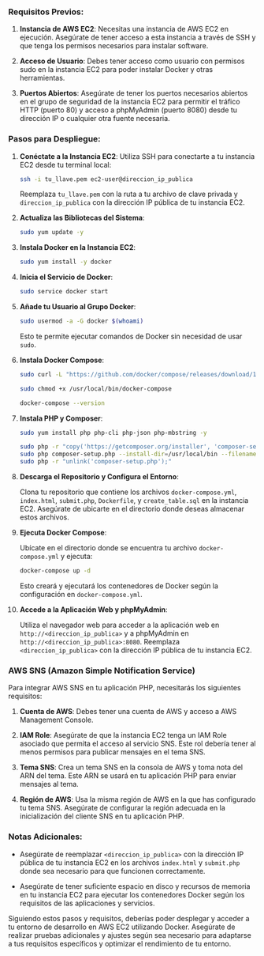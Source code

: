 ### Requisitos Previos:

1. **Instancia de AWS EC2**: Necesitas una instancia de AWS EC2 en ejecución. Asegúrate de tener acceso a esta instancia a través de SSH y que tenga los permisos necesarios para instalar software.

2. **Acceso de Usuario**: Debes tener acceso como usuario con permisos sudo en la instancia EC2 para poder instalar Docker y otras herramientas.

3. **Puertos Abiertos**: Asegúrate de tener los puertos necesarios abiertos en el grupo de seguridad de la instancia EC2 para permitir el tráfico HTTP (puerto 80) y acceso a phpMyAdmin (puerto 8080) desde tu dirección IP o cualquier otra fuente necesaria.

### Pasos para Despliegue:

1. **Conéctate a la Instancia EC2**: Utiliza SSH para conectarte a tu instancia EC2 desde tu terminal local:

   ```bash
   ssh -i tu_llave.pem ec2-user@direccion_ip_publica
   ```

   Reemplaza `tu_llave.pem` con la ruta a tu archivo de clave privada y `direccion_ip_publica` con la dirección IP pública de tu instancia EC2.

2. **Actualiza las Bibliotecas del Sistema**:

   ```bash
   sudo yum update -y
   ```

3. **Instala Docker en la Instancia EC2**:

   ```bash
   sudo yum install -y docker
   ```

4. **Inicia el Servicio de Docker**:

   ```bash
   sudo service docker start
   ```

5. **Añade tu Usuario al Grupo Docker**:

   ```bash
   sudo usermod -a -G docker $(whoami)
   ```

   Esto te permite ejecutar comandos de Docker sin necesidad de usar `sudo`.

6. **Instala Docker Compose**:

   ```bash
   sudo curl -L "https://github.com/docker/compose/releases/download/1.29.2/docker-compose-$(uname -s)-$(uname -m)" -o /usr/local/bin/docker-compose

   sudo chmod +x /usr/local/bin/docker-compose

   docker-compose --version
   ```

7. **Instala PHP y Composer**:

   ```bash
   sudo yum install php php-cli php-json php-mbstring -y

   sudo php -r "copy('https://getcomposer.org/installer', 'composer-setup.php');"
   sudo php composer-setup.php --install-dir=/usr/local/bin --filename=composer
   sudo php -r "unlink('composer-setup.php');"
   ```

8. **Descarga el Repositorio y Configura el Entorno**:

   Clona tu repositorio que contiene los archivos `docker-compose.yml`, `index.html`, `submit.php`, `Dockerfile`, y `create_table.sql` en la instancia EC2. Asegúrate de ubicarte en el directorio donde deseas almacenar estos archivos.

9. **Ejecuta Docker Compose**:

   Ubícate en el directorio donde se encuentra tu archivo `docker-compose.yml` y ejecuta:

   ```bash
   docker-compose up -d
   ```

   Esto creará y ejecutará los contenedores de Docker según la configuración en `docker-compose.yml`.

10. **Accede a la Aplicación Web y phpMyAdmin**:

    Utiliza el navegador web para acceder a la aplicación web en `http://<direccion_ip_publica>` y a phpMyAdmin en `http://<direccion_ip_publica>:8080`. Reemplaza `<direccion_ip_publica>` con la dirección IP pública de tu instancia EC2.


### AWS SNS (Amazon Simple Notification Service)

Para integrar AWS SNS en tu aplicación PHP, necesitarás los siguientes requisitos:

1. **Cuenta de AWS**: Debes tener una cuenta de AWS y acceso a AWS Management Console.

2. **IAM Role**: Asegúrate de que la instancia EC2 tenga un IAM Role asociado que permita el acceso al servicio SNS. Este rol debería tener al menos permisos para publicar mensajes en el tema SNS.

3. **Tema SNS**: Crea un tema SNS en la consola de AWS y toma nota del ARN del tema. Este ARN se usará en tu aplicación PHP para enviar mensajes al tema.

4. **Región de AWS**: Usa la misma región de AWS en la que has configurado tu tema SNS. Asegúrate de configurar la región adecuada en la inicialización del cliente SNS en tu aplicación PHP.


### Notas Adicionales:

- Asegúrate de reemplazar `<direccion_ip_publica>` con la dirección IP pública de tu instancia EC2 en los archivos `index.html` y `submit.php` donde sea necesario para que funcionen correctamente.

- Asegúrate de tener suficiente espacio en disco y recursos de memoria en tu instancia EC2 para ejecutar los contenedores Docker según los requisitos de las aplicaciones y servicios.

Siguiendo estos pasos y requisitos, deberías poder desplegar y acceder a tu entorno de desarrollo en AWS EC2 utilizando Docker. Asegúrate de realizar pruebas adicionales y ajustes según sea necesario para adaptarse a tus requisitos específicos y optimizar el rendimiento de tu entorno.
